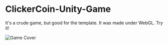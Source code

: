 # ClickerCoin-Unity-Game
It's a crude game, but good for the template. It was made under WebGL. Try it!

![Game Cover](https://ltdfoto.ru/images/2024/09/01/BEZ-IMENI-1.jpg)

